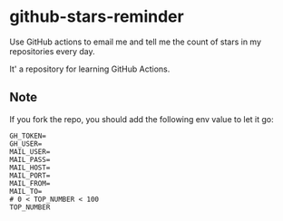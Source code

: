 # github-stars-reminder

Use GitHub actions to email me and tell me the count of stars in my repositories every day.

It' a repository for learning GitHub Actions.

## Note

If you fork the repo, you should add the following env value to let it go:

```env
GH_TOKEN=
GH_USER=
MAIL_USER=
MAIL_PASS=
MAIL_HOST=
MAIL_PORT=
MAIL_FROM=
MAIL_TO=
# 0 < TOP_NUMBER < 100
TOP_NUMBER
```
